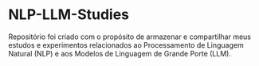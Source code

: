 # NLP-LLM-Studies
Repositório foi criado com o propósito de armazenar e compartilhar meus estudos e experimentos relacionados ao Processamento de Linguagem Natural (NLP) e aos Modelos de Linguagem de Grande Porte (LLM).
